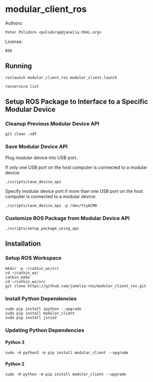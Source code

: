 # modular_client_ros

Authors:

    Peter Polidoro <polidorop@janelia.hhmi.org>

License:

    BSD

## Running

```shell
roslaunch modular_client_ros modular_client.launch
```

```shell
rosservice list
```

## Setup ROS Package to Interface to a Specific Modular Device

### Cleanup Previous Modular Device API

```shell
git clean -xdf
```

### Save Modular Device API

Plug modular device into USB port.

If only one USB port on the host computer is connected to a modular
device:

```shell
./scripts/save_device_api
```

Specify modular device port if more than one USB port on the host
computer is connected to a modular device:

```shell
./scripts/save_device_api -p /dev/ttyACM0
```

### Customize ROS Package from Modular Device API

```shell
./scripts/setup_package_using_api
```

## Installation

### Setup ROS Workspace

```shell
mkdir -p ~/catkin_ws/src
cd ~/catkin_ws/
catkin_make
cd ~/catkin_ws/src
git clone https://github.com/janelia-ros/modular_client_ros.git
```

### Install Python Dependencies

```shell
sudo pip install ipython --upgrade
sudo pip install modular_client
sudo pip install jinja2
```

### Updating Python Dependencies

#### Python 3

```shell
sudo -H python3 -m pip install modular_client --upgrade
```

#### Python 2

```shell
sudo -H python -m pip install modular_client --upgrade
```
